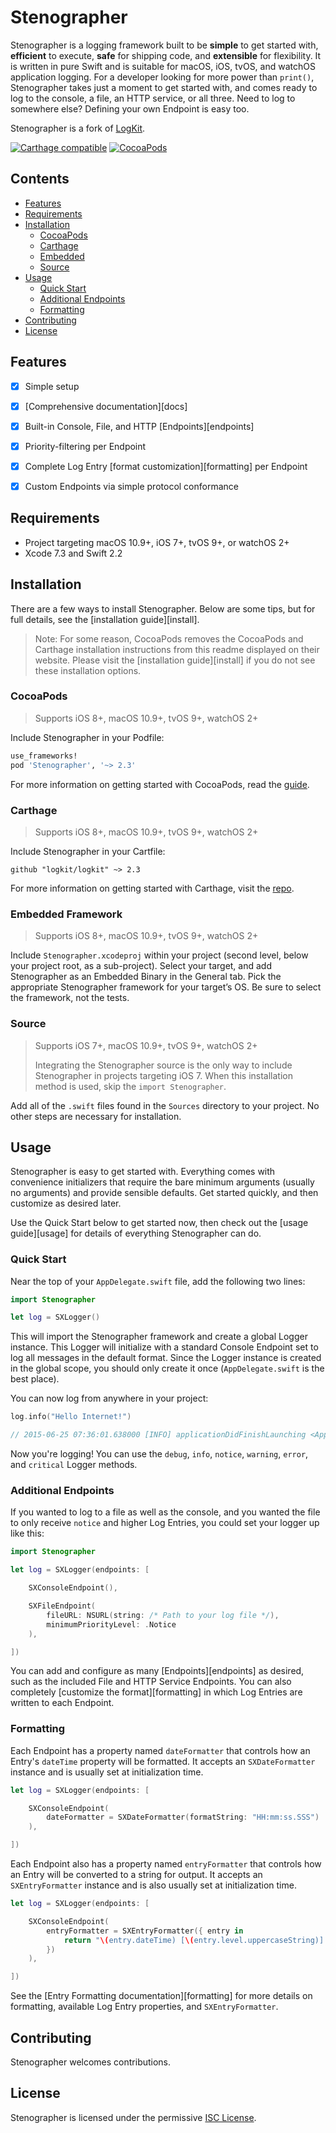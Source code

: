# Stenographer

Stenographer is a logging framework built to be **simple** to get started with, **efficient** to execute, **safe** for shipping code, and **extensible** for flexibility. It is written in pure Swift and is suitable for macOS, iOS, tvOS, and watchOS application logging. For a developer looking for more power than `print()`, Stenographer takes just a moment to get started with, and comes ready to log to the console, a file, an HTTP service, or all three. Need to log to somewhere else? Defining your own Endpoint is easy too.

Stenographer is a fork of [LogKit](https://github.com/logkit/logkit).

[![Carthage compatible](https://img.shields.io/badge/Carthage-compatible-4BC51D.svg?style=flat)](https://github.com/Carthage/Carthage)
[![CocoaPods](https://img.shields.io/badge/pod-1.0.0-blue.svg)](https://cocoapods.org/pods/stenographer)

## Contents

* [Features](#features)
* [Requirements](#requirements)
* [Installation](#installation)
  * [CocoaPods](#cocoapods)
  * [Carthage](#carthage)
  * [Embedded](#embedded-framework)
  * [Source](#source)
* [Usage](#usage)
  * [Quick Start](#quick-start)
  * [Additional Endpoints](#additional-endpoints)
  * [Formatting](#formatting)
* [Contributing](#contributing)
* [License](#license)


## Features

* [x] Simple setup
* [x] [Comprehensive documentation][docs]
* [x] Built-in Console, File, and HTTP [Endpoints][endpoints]
* [x] Priority-filtering per Endpoint
* [x] Complete Log Entry [format customization][formatting] per Endpoint
* [x] Custom Endpoints via simple protocol conformance


## Requirements

* Project targeting macOS 10.9+, iOS 7+, tvOS 9+, or watchOS 2+
* Xcode 7.3 and Swift 2.2


## Installation

There are a few ways to install Stenographer. Below are some tips, but for full details, see the [installation guide][install].

> Note: For some reason, CocoaPods removes the CocoaPods and Carthage installation instructions from this readme displayed on their website. Please visit the [installation guide][install] if you do not see these installation options.

### CocoaPods

> Supports iOS 8+, macOS 10.9+, tvOS 9+, watchOS 2+

Include Stenographer in your Podfile:

```ruby
use_frameworks!
pod 'Stenographer', '~> 2.3'
```

For more information on getting started with CocoaPods, read the [guide][cocoapods].

### Carthage

> Supports iOS 8+, macOS 10.9+, tvOS 9+, watchOS 2+

Include Stenographer in your Cartfile:

```
github "logkit/logkit" ~> 2.3
```

For more information on getting started with Carthage, visit the [repo][carthage].

### Embedded Framework

> Supports iOS 8+, macOS 10.9+, tvOS 9+, watchOS 2+

Include `Stenographer.xcodeproj` within your project (second level, below your project root, as a sub-project). Select your target, and add Stenographer as an Embedded Binary in the General tab. Pick the appropriate Stenographer framework for your target’s OS. Be sure to select the framework, not the tests.

### Source

> Supports iOS 7+, macOS 10.9+, tvOS 9+, watchOS 2+
>
> Integrating the Stenographer source is the only way to include Stenographer in projects targeting iOS 7. When this installation method is used, skip the `import Stenographer`.

Add all of the `.swift` files found in the `Sources` directory to your project. No other steps are necessary for installation.


## Usage

Stenographer is easy to get started with. Everything comes with convenience initializers that require the bare minimum arguments (usually no arguments) and provide sensible defaults. Get started quickly, and then customize as desired later.

Use the Quick Start below to get started now, then check out the [usage guide][usage] for details of everything Stenographer can do.

### Quick Start

Near the top of your `AppDelegate.swift` file, add the following two lines:

```swift
import Stenographer

let log = SXLogger()
```

This will import the Stenographer framework and create a global Logger instance. This Logger will initialize with a standard Console Endpoint set to log all messages in the default format. Since the Logger instance is created in the global scope, you should only create it once (`AppDelegate.swift` is the best place).

You can now log from anywhere in your project:

```swift
log.info("Hello Internet!")

// 2015-06-25 07:36:01.638000 [INFO] applicationDidFinishLaunching <AppDelegate.swift:23> Hello Internet!
```

Now you're logging! You can use the `debug`, `info`, `notice`, `warning`, `error`, and `critical` Logger methods.

### Additional Endpoints

If you wanted to log to a file as well as the console, and you wanted the file to only receive `notice` and higher Log Entries, you could set your logger up like this:

```swift
import Stenographer

let log = SXLogger(endpoints: [

    SXConsoleEndpoint(),

    SXFileEndpoint(
        fileURL: NSURL(string: /* Path to your log file */),
        minimumPriorityLevel: .Notice
    ),

])
```

You can add and configure as many [Endpoints][endpoints] as desired, such as the included File and HTTP Service Endpoints. You can also completely [customize the format][formatting] in which Log Entries are written to each Endpoint.

### Formatting

Each Endpoint has a property named `dateFormatter` that controls how an Entry's `dateTime` property will be formatted. It accepts an `SXDateFormatter` instance and is usually set at initialization time.

```swift
let log = SXLogger(endpoints: [

    SXConsoleEndpoint(
        dateFormatter = SXDateFormatter(formatString: "HH:mm:ss.SSS")
    ),

])
```

Each Endpoint also has a property named `entryFormatter` that controls how an Entry will be converted to a string for output. It accepts an `SXEntryFormatter` instance and is also usually set at initialization time.

```swift
let log = SXLogger(endpoints: [

    SXConsoleEndpoint(
        entryFormatter = SXEntryFormatter({ entry in
            return "\(entry.dateTime) [\(entry.level.uppercaseString)] \(entry.message)"
        })
    ),

])
```

See the [Entry Formatting documentation][formatting] for more details on formatting, available Log Entry properties, and `SXEntryFormatter`.


## Contributing

Stenographer welcomes contributions.


## License

Stenographer is licensed under the permissive [ISC License][license].

[changelog]: https://github.com/stenographer/stenographer/blob/master/CHANGELOG.md
[license]: https://github.com/stenographer/stenographer/blob/master/LICENSE

[cocoapods]: https://guides.cocoapods.org/using/using-cocoapods.html
[carthage]: https://github.com/Carthage/Carthage
